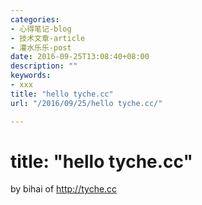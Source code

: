 ```yaml
---
categories:
- 心得笔记-blog
- 技术文章-article
- 灌水乐乐-post
date: 2016-09-25T13:08:40+08:00
description: ""
keywords:
- xxx
title: "hello tyche.cc"
url: "/2016/09/25/hello tyche.cc/"

---
```


# title: "hello tyche.cc"
by bihai of http://tyche.cc


